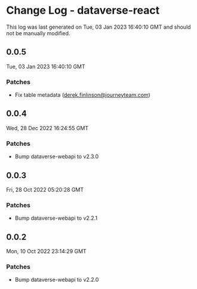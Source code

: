 # Change Log - dataverse-react

This log was last generated on Tue, 03 Jan 2023 16:40:10 GMT and should not be manually modified.

<!-- Start content -->

## 0.0.5

Tue, 03 Jan 2023 16:40:10 GMT

### Patches

- Fix table metadata (derek.finlinson@journeyteam.com)

## 0.0.4

Wed, 28 Dec 2022 16:24:55 GMT

### Patches

- Bump dataverse-webapi to v2.3.0

## 0.0.3

Fri, 28 Oct 2022 05:20:28 GMT

### Patches

- Bump dataverse-webapi to v2.2.1

## 0.0.2

Mon, 10 Oct 2022 23:14:29 GMT

### Patches

- Bump dataverse-webapi to v2.2.0
